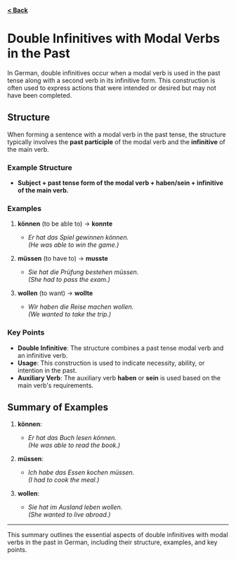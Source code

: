 [**< Back**](../Readme.md)

# Double Infinitives with Modal Verbs in the Past

In German, double infinitives occur when a modal verb is used in the past tense along with a second verb in its infinitive form. This construction is often used to express actions that were intended or desired but may not have been completed.

## Structure

When forming a sentence with a modal verb in the past tense, the structure typically involves the **past participle** of the modal verb and the **infinitive** of the main verb.

### Example Structure

- **Subject + past tense form of the modal verb + **haben/sein** + **infinitive of the main verb**.**

### Examples

1. **können** (to be able to) → **konnte**
   - *Er hat das Spiel gewinnen können.*  
     *(He was able to win the game.)*

2. **müssen** (to have to) → **musste**
   - *Sie hat die Prüfung bestehen müssen.*  
     *(She had to pass the exam.)*

3. **wollen** (to want) → **wollte**
   - *Wir haben die Reise machen wollen.*  
     *(We wanted to take the trip.)*

### Key Points

- **Double Infinitive**: The structure combines a past tense modal verb and an infinitive verb.
- **Usage**: This construction is used to indicate necessity, ability, or intention in the past.
- **Auxiliary Verb**: The auxiliary verb **haben** or **sein** is used based on the main verb's requirements.

## Summary of Examples

1. **können**: 
   - *Er hat das Buch lesen können.*  
     *(He was able to read the book.)*

2. **müssen**: 
   - *Ich habe das Essen kochen müssen.*  
     *(I had to cook the meal.)*

3. **wollen**: 
   - *Sie hat im Ausland leben wollen.*  
     *(She wanted to live abroad.)*

---

This summary outlines the essential aspects of double infinitives with modal verbs in the past in German, including their structure, examples, and key points.